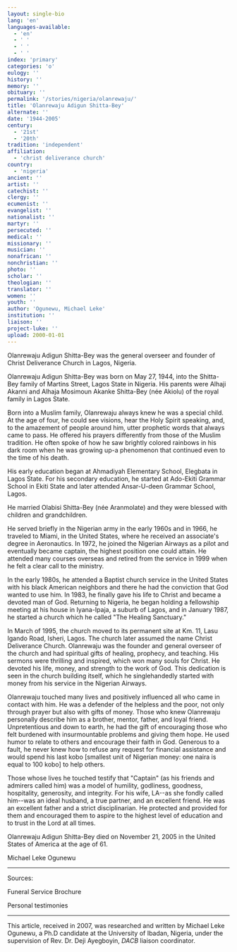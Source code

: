 ```yaml
---
layout: single-bio
lang: 'en'
languages-available:
  - 'en'
  - ' '
  - ' '
  - ' '
index: 'primary'
categories: 'o'
eulogy: ''
history: ''
memory: ''
obituary: ''
permalink: '/stories/nigeria/olanrewaju/'
title: 'Olanrewaju Adigun Shitta-Bey'
alternate: ''
date: '1944-2005'
century:
  - '21st'
  - '20th'
tradition: 'independent'
affiliation:
  - 'christ deliverance church'
country:
  - 'nigeria'
ancient: ''
artist: ''
catechist: ''
clergy: ''
ecumenist: ''
evangelist: ''
nationalist: ''
martyr: ''
persecuted: ''
medical: ''
missionary: ''
musician: ''
nonafrican: ''
nonchristian: ''
photo: ''
scholar: ''
theologian: ''
translator: ''
women: ''
youth: ''
author: 'Ogunewu, Michael Leke'
institution: ''
liaison: ''
project-luke: ''
upload: 2000-01-01
---
```



Olanrewaju Adigun Shitta-Bey was the general overseer and founder of Christ Deliverance Church in Lagos, Nigeria.

Olanrewaju Adigun Shitta-Bey was born on May 27, 1944, into the Shitta-Bey family of Martins Street, Lagos State in Nigeria. His parents were Alhaji Akanni and Alhaja Mosimoun Akanke Shitta-Bey (née Akiolu) of the royal family in Lagos State.

Born into a Muslim family, Olanrewaju always knew he was a special child. At the age of four, he could see visions, hear the Holy Spirit speaking, and, to the amazement of people around him, utter prophetic words that always came to pass. He offered his prayers differently from those of the Muslim tradition. He often spoke of how he saw brightly colored rainbows in his dark room when he was growing up-a phenomenon that continued even to the time of his death.

His early education began at Ahmadiyah Elementary School, Elegbata in Lagos State. For his secondary education, he started at Ado-Ekiti Grammar School in Ekiti State and later attended Ansar-U-deen Grammar School, Lagos.

He married Olabisi Shitta-Bey (née Aranmolate) and they were blessed with children and grandchildren.

He served briefly in the Nigerian army in the early 1960s and in 1966, he traveled to Miami, in the United States, where he received an associate's degree in Aeronautics. In 1972, he joined the Nigerian Airways as a pilot and eventually became captain, the highest position one could attain. He attended many courses overseas and retired from the service in 1999 when he felt a clear call to the ministry.

In the early 1980s, he attended a Baptist church service in the United States with his black American neighbors and there he had the conviction that God wanted to use him. In 1983, he finally gave his life to Christ and became a devoted man of God. Returning to Nigeria, he began holding a fellowship meeting at his house in Iyana-Ipaja, a suburb of Lagos, and in January 1987, he started a church which he called "The Healing Sanctuary."

In March of 1995, the church moved to its permanent site at Km. 11, Lasu Igando Road, Isheri, Lagos. The church later assumed the name Christ Deliverance Church. Olanrewaju was the founder and general overseer of the church and had spiritual gifts of healing, prophecy, and teaching. His sermons were thrilling and inspired, which won many souls for Christ. He devoted his life, money, and strength to the work of God. This dedication is seen in the church building itself, which he singlehandedly started with money from his service in the Nigerian Airways.

Olanrewaju touched many lives and positively influenced all who came in contact with him. He was a defender of the helpless and the poor, not only through prayer but also with gifts of money. Those who knew Olanrewaju personally describe him as a brother, mentor, father, and loyal friend. Unpretentious and down to earth, he had the gift of encouraging those who felt burdened with insurmountable problems and giving them hope. He used humor to relate to others and encourage their faith in God. Generous to a fault, he never knew how to refuse any request for financial assistance and would spend his last kobo [smallest unit of Nigerian money: one naira is equal to 100 kobo] to help others.

Those whose lives he touched testify that "Captain" (as his friends and admirers called him) was a model of humility, godliness, goodness, hospitality, generosity, and integrity.
For his wife, LA--as she fondly called him--was an ideal husband, a true partner, and an excellent friend. He was an excellent father and a strict disciplinarian. He protected and provided for them and encouraged them to aspire to the highest level of education and to trust in the Lord at all times.

Olanrewaju Adigun Shitta-Bey died on November 21, 2005 in the United States of America at the age of 61.

Michael Leke Ogunewu

---

Sources:

Funeral Service Brochure

Personal testimonies

---

This article, received in 2007, was researched and written by Michael Leke Ogunewu, a Ph.D candidate at the University of Ibadan, Nigeria, under the supervision of Rev. Dr. Deji Ayegboyin, *DACB* liaison coordinator.